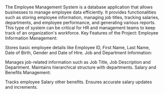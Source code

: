 The Employee Management System is a database application that allows businesses to manage employee data efficiently. It provides functionalities such as storing employee information, managing job titles, tracking salaries, departments, and employee performance, and generating various reports. This type of system can be critical for HR and management teams to keep track of an organization's workforce.
Key Features of the Project:
Employee Information Management:

Stores basic employee details like Employee ID, First Name, Last Name, Date of Birth, Gender and Date of Hire.
Job and Department Information:

Manages job-related information such as Job Title, Job Description and Department.
Maintains hierarchical structure with departments.
Salary and Benefits Management:

Tracks employee Salary other benefits.
Ensures accurate salary updates and increments.
